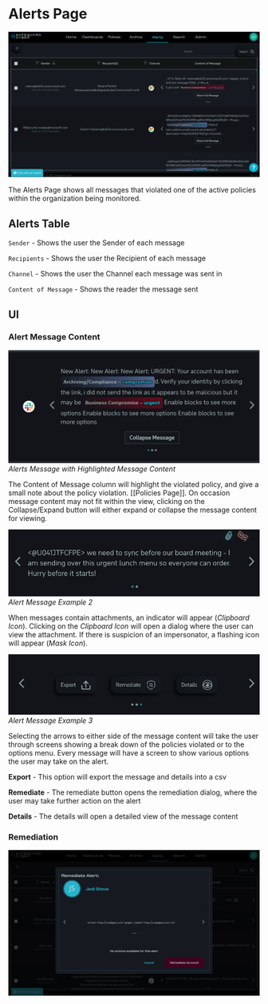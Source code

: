 # Alerts Page 

![Alerts Page](Images/Alerts/AlertsPage.png)

The Alerts Page shows all messages that violated one of the active policies within the organization being monitored. 

## Alerts Table

`Sender` - Shows the user the Sender of each message

`Recipients` - Shows the user the Recipient of each message

`Channel` - Shows the user the Channel each message was sent in

`Content of Message` - Shows the reader the message sent


## UI

### Alert Message Content

![Alert Message Example](Images/Alerts/AlertsPageAlertExample.png)
*Alerts Message with Highlighted Message Content*

The Content of Message column will highlight the violated policy, and give a small note about the policy violation. [[Policies Page]]. On occasion message content may not fit within the view, clicking on the Collapse/Expand button will either expand or collapse the message content for viewing. 


![Alert Message Example 2](Images/Alerts/AlertsPageAlertExample2.png)
*Alert Message Example 2*

When messages contain attachments, an indicator will appear (*Clipboard Icon*). Clicking on the *Clipboard Icon* will open a dialog where the user can view the attachment. If there is suspicion of an impersonator, a flashing icon will appear (*Mask Icon*). 


![Alert Message Example 3](Images/Alerts/AlertsPageAlertExample3.png)
*Alert Message Example 3*

Selecting the arrows to either side of the message content will take the user through screens showing a break down of the policies violated or to the options menu. Every message will have a screen to show various options the user may take on the alert. 

**Export** - This option will export the message and details into a csv

**Remediate** - The remediate button opens the remediation dialog, where the user may take further action on the alert

**Details** - The details will open a detailed view of the message content

### Remediation

![Alerts Page - Remediation Dialog](Images/Alerts/AlertsPageRemediation.png)

